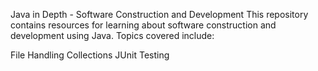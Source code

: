 Java in Depth - Software Construction and Development
This repository contains resources for learning about software construction and development using Java. Topics covered include:

File Handling
Collections
JUnit Testing

